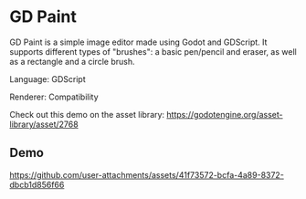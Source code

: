 
# GD Paint

GD Paint is a simple image editor made using Godot and GDScript.
It supports different types of "brushes": a basic pen/pencil
and eraser, as well as a rectangle and a circle brush.

Language: GDScript

Renderer: Compatibility

Check out this demo on the asset library: https://godotengine.org/asset-library/asset/2768

## Demo

https://github.com/user-attachments/assets/41f73572-bcfa-4a89-8372-dbcb1d856f66
